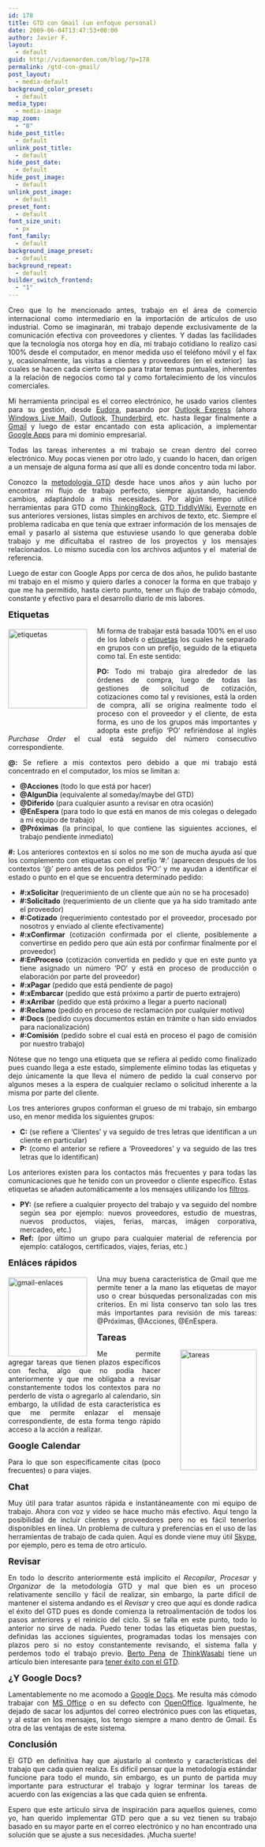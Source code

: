 ```yaml
---
id: 178
title: GTD con Gmail (un enfoque personal)
date: 2009-06-04T13:47:53+00:00
author: Javier F.
layout:
  - default
guid: http://vidaenorden.com/blog/?p=178
permalink: /gtd-con-gmail/
post_layout:
  - media-default
background_color_preset:
  - default
media_type:
  - media-image
map_zoom:
  - "8"
hide_post_title:
  - default
unlink_post_title:
  - default
hide_post_date:
  - default
hide_post_image:
  - default
unlink_post_image:
  - default
preset_font:
  - default
font_size_unit:
  - px
font_family:
  - default
background_image_preset:
  - default
background_repeat:
  - default
builder_switch_frontend:
  - "1"
---
```

<p style="text-align: justify;">
  Creo que lo he mencionado antes, trabajo en el área de comercio internacional como intermediario en la importación de artículos de uso industrial. Como se imaginarán, mi trabajo depende exclusivamente de la comunicación efectiva con proveedores y clientes. Y dadas las facilidades que la tecnología nos otorga hoy en día, mi trabajo cotidiano lo realizo casi 100% desde el computador, en menor medida uso el teléfono móvil y el fax y, ocasionalmente, las visitas a clientes y proveedores (en el exterior)  las cuales se hacen cada cierto tiempo para tratar temas puntuales, inherentes a la relación de negocios como tal y como fortalecimiento de los vínculos comerciales.
</p>

<p style="text-align: justify;">
  Mi herramienta principal es el correo electrónico, he usado varios clientes para su gestión, desde <a href="http://www.eudora.com/" target="_blank">Eudora</a>, pasando por <a href="http://es.wikipedia.org/wiki/Outlook_Express" target="_blank">Outlook Express</a> (ahora <a href="http://download.live.com/wlmail" target="_blank">Windows Live Mail</a>), <a href="http://office.microsoft.com/es-es/outlook/default.aspx" target="_blank">Outlook</a>, <a href="http://www.mozilla-europe.org/es/products/thunderbird/" target="_blank">Thunderbird</a>, etc. hasta llegar finalmente a <a href="http://mail.google.com" target="_blank">Gmail</a> y luego de estar encantado con esta aplicación, a implementar <a href="http://www.google.com/a/help/intl/es/index.html" target="_blank">Google Apps</a> para mi dominio empresarial.
</p>

<p style="text-align: justify;">
  Todas las tareas inherentes a mi trabajo se crean dentro del correo electrónico. Muy pocas vienen por otro lado, y cuando lo hacen, dan origen a un mensaje de alguna forma así que allí es donde concentro toda mi labor.
</p>

<p style="text-align: justify;">
  Conozco la <a href="http://es.wikipedia.org/wiki/Getting_Things_Done" target="_blank">metodología GTD</a> desde hace unos años y aún lucho por encontrar mi flujo de trabajo perfecto, siempre ajustando, haciendo cambios, adaptándolo a mis necesidades. Por algún tiempo utilicé herramientas para GTD como <a href="http://www.trgtd.com.au/" target="_blank">ThinkingRock</a>, <a href="http://nathanbowers.com/gtdtw/" target="_blank">GTD TiddlyWiki</a>, <a href="http://www.evernote.com/" target="_blank">Evernote</a> en sus anteriores versiones, listas simples en archivos de texto, etc. Siempre el problema radicaba en que tenía que extraer información de los mensajes de email y pasarlo al sistema que estuviese usando lo que generaba doble trabajo y me dificultaba el rastreo de los proyectos y los mensajes relacionados. Lo mismo sucedía con los archivos adjuntos y el  material de referencia.
</p>

<p style="text-align: justify;">
  Luego de estar con Google Apps por cerca de dos años, he pulido bastante mi trabajo en el mismo y quiero darles a conocer la forma en que trabajo y que me ha permitido, hasta cierto punto, tener un flujo de trabajo cómodo, constante y efectivo para el desarrollo diario de mis labores.
</p>

**<span style="color: #141414; font-size: large;">Etiquetas</span>**

[<img style="border: 0pt none; margin: 5px 20px 40px 0px; display: inline;" title="etiquetas" src="http://localhost/blog/wp-content/uploads/2009/06/etiquetas-thumb.jpg" border="0" alt="etiquetas" width="160" align="left" />](http://localhost/blog/wp-content/uploads/2009/06/etiquetas.jpg)

<p style="text-align: justify;">
  Mi forma de trabajar está basada 100% en el uso de los <em>labels</em> o <a href="http://mail.google.com/support/bin/topic.py?hl=es&topic=12881" target="_blank">etiquetas</a> los cuales he separado en grupos con un prefijo, seguido de la etiqueta como tal. En este sentido:
</p>

<p style="text-align: justify;">
  <strong>PO:</strong> Todo mi trabajo gira alrededor de las órdenes de compra, luego de todas las gestiones de solicitud de cotización, cotizaciones como tal y revisiones, está la orden de compra, allí se origina realmente todo el proceso con el proveedor y el cliente, de esta forma, es uno de los grupos más importantes y adopta este prefijo ‘PO’ refiriéndose al inglés <em>Purchase Order</em> el cual está seguido del número consecutivo correspondiente.
</p>

<p style="text-align: justify;">
  <strong>@:</strong> Se refiere a mis contextos pero debido a que mi trabajo está concentrado en el computador, los míos se limitan a:
</p>

<ul style="text-align: justify;">
  <li>
    <strong>@Acciones</strong> (todo lo que está por hacer)
  </li>
  <li>
    <strong>@AlgunDia</strong> (equivalente al someday/maybe del GTD)
  </li>
  <li>
    <strong>@Diferido</strong> (para cualquier asunto a revisar en otra ocasión)
  </li>
  <li>
    <strong>@EnEspera</strong> (para todo lo que está en manos de mis colegas o delegado a mi equipo de trabajo)
  </li>
  <li>
    <strong>@Próximas</strong> (la principal, lo que contiene las siguientes acciones, el trabajo pendiente inmediato)
  </li>
</ul>

<p style="text-align: justify;">
  <strong>#:</strong> Los anteriores contextos en si solos no me son de mucha ayuda así que los complemento con etiquetas con el prefijo ‘#:’ (aparecen después de los contextos ‘@’ pero antes de los pedidos ‘PO:’ y me ayudan a identificar el estado o punto en el que se encuentra determinado pedido:
</p>

<ul style="text-align: justify;">
  <li>
    <strong>#:xSolicitar</strong> (requerimiento de un cliente que aún no se ha procesado)
  </li>
  <li>
    <strong>#:Solicitado</strong> (requerimiento de un cliente que ya ha sido tramitado ante el proveedor)
  </li>
  <li>
    <strong>#:Cotizado</strong> (requerimiento contestado por el proveedor, procesado por nosotros y enviado al cliente efectivamente)
  </li>
  <li>
    <strong>#:xConfirmar</strong> (cotización confirmada por el cliente, posiblemente a convertirse en pedido pero que aún está por confirmar finalmente por el proveedor)
  </li>
  <li>
    <strong>#:EnProceso</strong> (cotización convertida en pedido y que en este punto ya tiene asignado un número &#8216;PO&#8217; y está en proceso de producción o elaboración por parte del proveedor)
  </li>
  <li>
    <strong>#:xPagar</strong> (pedido que está pendiente de pago)
  </li>
  <li>
    <strong>#:xEmbarcar</strong> (pedido que está próximo a partir de puerto extrajero)
  </li>
  <li>
    <strong>#:xArribar</strong> (pedido que está próximo a llegar a puerto nacional)
  </li>
  <li>
    <strong>#:Reclamo</strong> (pedido en proceso de reclamación por cualquier motivo)
  </li>
  <li>
    <strong>#:Docs</strong> (pedido cuyos documentos están en trámite o han sido enviados para nacionalización)
  </li>
  <li>
    <strong>#:Comisión</strong> (pedido sobre el cual está en proceso el pago de comisión por nuestro trabajo)
  </li>
</ul>

<p style="text-align: justify;">
  Nótese que no tengo una etiqueta que se refiera al pedido como finalizado pues cuando llega a este estado, simplemente elimino todas las etiquetas y dejo únicamente la que lleva el número de pedido la cual conservo por algunos meses a la espera de cualquier reclamo o solicitud inherente a la misma por parte del cliente.
</p>

<p style="text-align: justify;">
  Los tres anteriores grupos conforman el grueso de mi trabajo, sin embargo uso, en menor medida los siguientes grupos:
</p>

<ul style="text-align: justify;">
  <li>
    <strong>C:</strong> (se refiere a ‘Clientes’ y va seguido de tres letras que identifican a un cliente en particular)
  </li>
  <li>
    <strong>P:</strong> (como el anterior se refiere a ‘Proveedores’ y va seguido de las tres letras que lo identifican)
  </li>
</ul>

<p style="text-align: justify;">
  Los anteriores existen para los contactos más frecuentes y para todas las comunicaciones que he tenido con un proveedor o cliente específico. Estas etiquetas se añaden automáticamente a los mensajes utilizando los <a href="http://mail.google.com/support/bin/topic.py?topic=12882" target="_blank">filtros</a>.
</p>

<ul style="text-align: justify;">
  <li>
    <strong>PY:</strong> (se refiere a cualquier proyecto del trabajo y va seguido del nombre según sea por ejemplo: nuevos proveedores, estudio de muestras, nuevos productos, viajes, ferias, marcas, imágen corporativa, mercadeo, etc.)
  </li>
  <li>
    <strong>Ref:</strong> (por último un grupo para cualquier material de referencia por ejemplo: catálogos, certificados, viajes, ferias, etc.)
  </li>
</ul>

<span style="font-size: large;"><strong>Enláces rápidos</strong></span>

[<img style="border-bottom: 0px; border-left: 0px; margin: 5px 20px 0px 0px; display: inline; border-top: 0px; border-right: 0px" title="gmail-enlaces" src="http://localhost/blog/wp-content/uploads/2009/06/gmailenlaces-thumb.jpg" border="0" alt="gmail-enlaces" width="160" align="left" />](http://localhost/blog/wp-content/uploads/2009/06/gmailenlaces.jpg)

<p style="text-align: justify;">
  Una muy buena característica de Gmail que me permite tener a la mano las etiquetas de mayor uso o crear búsquedas personalizadas con mis criterios. En mi lista conservo tan solo las tres más importantes para revisión de mis tareas: @Próximas, @Acciones, @EnEspera.
</p>

<span style="font-size: large;"><strong>Tareas</strong></span>

[<img style="border-bottom: 0px; border-left: 0px; margin: 0px 0px 25px 40px; display: inline; border-top: 0px; border-right: 0px" title="tareas" src="http://localhost/blog/wp-content/uploads/2009/06/tareas-thumb.jpg" border="0" alt="tareas" width="155" height="244" align="right" />](http://localhost/blog/wp-content/uploads/2009/06/tareas.jpg)

<p style="text-align: justify;">
  Me permite agregar tareas que tienen plazos específicos con fecha, algo que no podía hacer anteriormente y que me obligaba a revisar constantemente todos los contextos para no perderlo de vista o agregarlo al calendario, sin embargo, la utilidad de esta característica es que me permite enlazar el mensaje correspondiente, de esta forma tengo rápido acceso a la acción a realizar.
</p>

**<span style="font-size: large;">Google Calendar</span>**

<p style="text-align: justify;">
  Para lo que son específicamente citas (poco frecuentes) o para viajes.
</p>

<span style="font-size: large;"><strong>Chat</strong></span>

<p style="text-align: justify;">
  Muy útil para tratar asuntos rápida e instantáneamente con mi equipo de trabajo. Ahora con voz y video se hace mucho más efectivo. Aquí tengo la posibilidad de incluir clientes y proveedores pero no es fácil tenerlos disponibles en línea. Un problema de cultura y preferencias en el uso de las herramientas de trabajo de cada quien. Aquí es donde viene muy útil <a href="http://www.skype.com/intl/es-world/" target="_blank">Skype</a>, por ejemplo, pero es tema de otro artículo.
</p>

<span style="font-size: large;"><strong>Revisar</strong></span>

<p style="text-align: justify;">
  En todo lo descrito anteriormente está implícito el <em>Recopilar</em>, <em>Procesar</em> y <em>Organizar</em> de la metodología GTD y mal que bien es un proceso relativamente sencillo y fácil de realizar, sin embargo, la parte difícil de mantener el sistema andando es el <em>Revisar</em> y creo que aquí es donde radica el éxito del GTD pues es donde comienza la retroalimentación de todos los pasos anteriores y el reinicio del ciclo. Si se falla en este punto, todo lo anterior no sirve de nada. Puedo tener todas las etiquetas bien puestas, definidas las acciones siguientes, programadas todas los mensajes con plazos pero si no estoy constantemente revisando, el sistema falla y perdemos todo el trabajo previo. <a href="http://thinkwasabi.com/sobremi/" target="_blank">Berto Pena</a> de <a title="ThinkWasabi" href="http://thinkwasabi.com/" target="_blank">ThinkWasabi</a> tiene un artículo bien interesante para <a title="7 claves para tener éxito con el GTD" href="http://thinkwasabi.com/2009/04/claves-exito-gtd/" target="_blank">tener éxito con el GTD</a>.
</p>

<span style="font-size: large;"><strong>¿Y Google Docs?</strong></span>

<p style="text-align: justify;">
  Lamentablemente no me acomodo a <a href="http://docs.google.com" target="_blank">Google Docs</a>. Me resulta más cómodo trabajar con <a href="http://www.microsoft.com/colombia/office/" target="_blank">MS Office</a> o en su defecto con <a href="http://es.openoffice.org/" target="_blank">OpenOffice</a>. Igualmente, he dejado de sacar los adjuntos del correo electrónico pues con las etiquetas, y al estar en los mensajes, los tengo siempre a mano dentro de Gmail. Es otra de las ventajas de este sistema.
</p>

<span style="font-size: large;"><strong>Conclusión</strong></span>

<p style="text-align: justify;">
  El GTD en definitiva hay que ajustarlo al contexto y características del trabajo que cada quien realiza. Es difícil pensar que la metodología estándar funcione para todo el mundo, sin embargo, es un punto de partida muy importante para estructurar el trabajo y lograr terminar los tareas de acuerdo con las exigencias a las que cada quien se enfrenta.
</p>

<p style="text-align: justify;">
  Espero que este artículo sirva de inspiración para aquellos quienes, como yo, han querido implementar GTD pero que a su vez tienen su trabajo basado en su mayor parte en el correo electrónico y no han encontrado una solución que se ajuste a sus necesidades. ¡Mucha suerte!
</p>